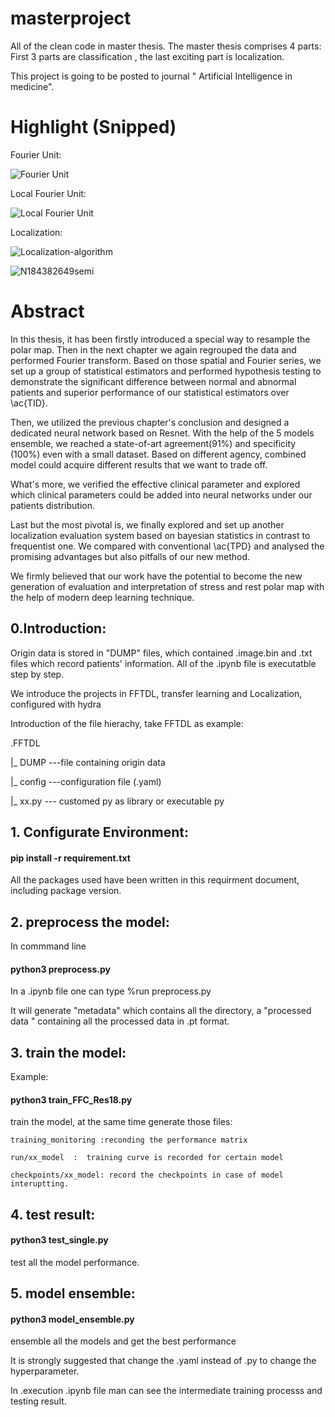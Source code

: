 # masterproject
All of the clean code in master thesis. The master thesis comprises 4 parts:   First 3 parts are classification , the  last  exciting part is localization.

This project is going to be posted to journal " Artificial Intelligence in medicine".

# Highlight (Snipped)

Fourier Unit:

![Fourier Unit](https://github.com/timnotavailable/masterproject/assets/92996426/44ed7fd6-e434-45fc-b2c3-f28367ccedcd)

Local Fourier Unit:

![Local Fourier Unit](https://github.com/timnotavailable/masterproject/assets/92996426/065b876d-9081-49a5-9c9c-78bf8d0652dc)

Localization:

![Localization-algorithm](https://github.com/timnotavailable/masterproject/assets/92996426/913f3afc-0165-4959-9c65-1451689a031a)

![N184382649semi](https://github.com/timnotavailable/masterproject/assets/92996426/984e404a-f98e-48d6-8311-5e85af4e47d3)


# Abstract
In this thesis, it has been firstly introduced a special way to resample the polar map. Then in the next chapter we again regrouped the data and performed Fourier transform. Based on those spatial and Fourier series, we set up a group of statistical estimators and performed hypothesis testing to demonstrate the significant difference between normal and abnormal patients and  superior performance of our statistical estimators over \ac{TID}.

Then, we utilized the previous chapter's conclusion and designed a dedicated neural network based on Resnet. With the help of the 5 models ensemble, we reached a state-of-art agreement(91\%) and specificity (100\%) even with a small dataset. Based on different agency, combined model could acquire different results that we want to trade off.

What's more, we verified the effective clinical parameter and explored which clinical parameters could  be added into neural networks under our patients distribution.

Last but the most pivotal is, we finally explored and set up another localization evaluation system  based on  bayesian statistics in contrast to frequentist one. We compared with conventional \ac{TPD} and analysed the promising advantages but also pitfalls of our new method.

We firmly believed that our work have the potential to become the new generation of evaluation and interpretation of stress and rest polar map with the help of modern deep learning technique.


## 0.Introduction:

Origin data is stored in "DUMP" files, which contained .image.bin and .txt files which record patients' information.
All of the .ipynb file is executatble step by step.

We introduce the projects in FFTDL, transfer learning and Localization, configured with  hydra


Introduction of the file hierachy, take FFTDL as example:

.FFTDL

 |_ DUMP       ---file containing origin data
 
 |_ config     ---configuration file (.yaml)
 
 |_ xx.py      --- customed py as library or executable py 
 


## 1. Configurate Environment:
#### pip install -r requirement.txt 

All the packages used have been written in this requirment document, including package version. 


## 2. preprocess the model:
In commmand line 
#### python3 preprocess.py
In a .ipynb file one can type %run preprocess.py

It will generate "metadata" which contains all the directory, a "processed data " containing all the processed data in .pt format.

## 3. train the model:
Example:
#### python3 train_FFC_Res18.py 

train the model, at the same time generate those files:

    training_monitoring :reconding the performance matrix
    
    run/xx_model  :  training curve is recorded for certain model
    
    checkpoints/xx_model: record the checkpoints in case of model interuptting.
    


## 4. test result:
#### python3 test_single.py

test all the model performance.

## 5. model ensemble:
#### python3 model_ensemble.py

ensemble all the models and get the best performance





It is strongly suggested that change the .yaml instead of .py to change the hyperparameter.

In .execution .ipynb file man can see the intermediate training processs and testing result.
